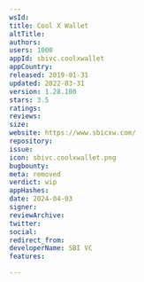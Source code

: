 ```yaml
---
wsId: 
title: Cool X Wallet
altTitle: 
authors: 
users: 1000
appId: sbivc.coolxwallet
appCountry: 
released: 2019-01-31
updated: 2022-03-31
version: 1.28.100
stars: 3.5
ratings: 
reviews: 
size: 
website: https://www.sbicxw.com/
repository: 
issue: 
icon: sbivc.coolxwallet.png
bugbounty: 
meta: removed
verdict: wip
appHashes: 
date: 2024-04-03
signer: 
reviewArchive: 
twitter: 
social: 
redirect_from: 
developerName: SBI VC
features: 

---
```



